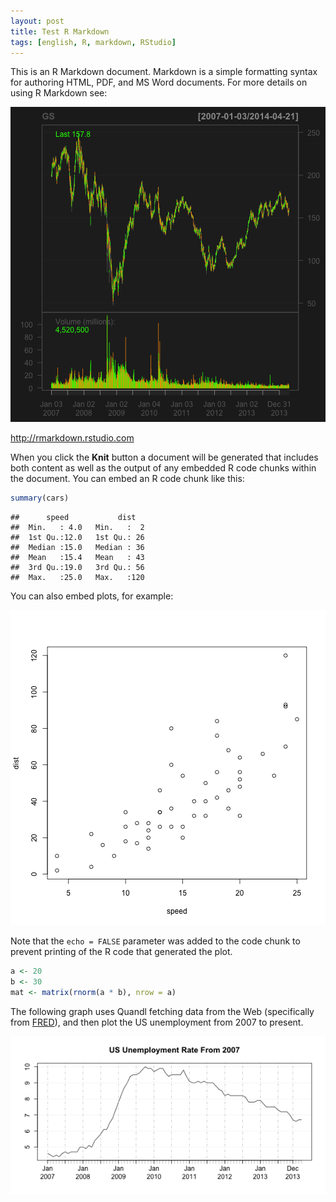 ```yaml
---
layout: post
title: Test R Markdown
tags: [english, R, markdown, RStudio]
---
```









This is an R Markdown document. Markdown is a simple formatting syntax for authoring HTML, PDF, and MS Word documents. For more details on using R Markdown see:

![plot of chunk quantm](figure/quantm.png) 


http://rmarkdown.rstudio.com

When you click the **Knit** button a document will be generated that includes both content as well as the output of any embedded R code chunks within the document. You can embed an R code chunk like this:


```r
summary(cars)
```

```
##      speed           dist    
##  Min.   : 4.0   Min.   :  2  
##  1st Qu.:12.0   1st Qu.: 26  
##  Median :15.0   Median : 36  
##  Mean   :15.4   Mean   : 43  
##  3rd Qu.:19.0   3rd Qu.: 56  
##  Max.   :25.0   Max.   :120
```


You can also embed plots, for example:

![plot of chunk cars](figure/cars.png) 


Note that the `echo = FALSE` parameter was added to the code chunk to prevent printing of the R code that generated the plot.


```r
a <- 20
b <- 30
mat <- matrix(rnorm(a * b), nrow = a)
```


The following graph uses Quandl fetching data from the Web (specifically from [FRED][FRED]), and then plot the US unemployment from 2007 to present.

![plot of chunk unrate](figure/unrate.png) 


[FRED]: http://research.stlouisfed.org/fred2/

